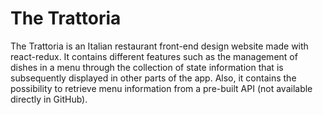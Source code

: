 # The Trattoria
The Trattoria is an Italian restaurant front-end design website made with react-redux. It contains different features such as the management of dishes in a menu through the collection of state information that is subsequently displayed in other parts of the app. Also, it contains the possibility to retrieve menu information from a pre-built API (not available directly in GitHub).
